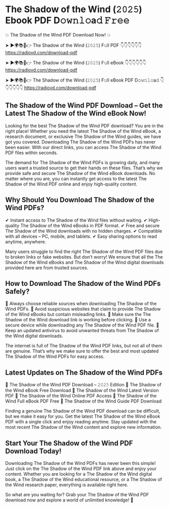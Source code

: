 # The Shadow of the Wind (𝟸𝟶𝟸𝟻) Ebook PDF D𝚘𝚠𝚗𝚕𝚘a𝚍 𝙵𝚛𝚎𝚎

💥 The Shadow of the Wind PDF Download Now! 💥

➤ ►🌍📚📱👉 The Shadow of the Wind (𝟸𝟶𝟸𝟻) F𝚞ll PDF 👇👇👇👇👇👇
https://radiovd.com/download-pdf

➤ ►🌍📚📱👉 The Shadow of the Wind (𝟸𝟶𝟸𝟻) F𝚞ll eBook 👇👇👇👇👇👇
https://radiovd.com/download-pdf

➤ ►🌍📚📱👉 The Shadow of the Wind (𝟸𝟶𝟸𝟻) F𝚞ll eBook PDF D𝚘𝚠𝚗𝚕𝚘a𝚍 👇👇👇👇👇👇
https://radiovd.com/download-pdf

## The Shadow of the Wind PDF Download – Get the Latest The Shadow of the Wind eBook Now!

Looking for the best The Shadow of the Wind PDF download? You are in the right place! Whether you need the latest The Shadow of the Wind eBook, a research document, or exclusive The Shadow of the Wind guides, we have got you covered. Downloading The Shadow of the Wind PDFs has never been easier. With our direct links, you can access The Shadow of the Wind PDF files within seconds.

The demand for The Shadow of the Wind PDFs is growing daily, and many users want a trusted source to get their hands on these files. That’s why we provide safe and secure The Shadow of the Wind eBook downloads. No matter where you are, you can instantly get access to the latest The Shadow of the Wind PDF online and enjoy high-quality content.

## Why Should You Download The Shadow of the Wind PDFs?

✔ Instant access to The Shadow of the Wind files without waiting.
✔ High-quality The Shadow of the Wind eBooks in PDF format.
✔ Free and secure The Shadow of the Wind downloads with no hidden charges.
✔ Compatible with all devices – PC, mobile, and tablets.
✔ Easy sharing options to read anytime, anywhere.

Many users struggle to find the right The Shadow of the Wind PDF files due to broken links or fake websites. But don’t worry! We ensure that all the The Shadow of the Wind eBooks and The Shadow of the Wind digital downloads provided here are from trusted sources.

## How to Download The Shadow of the Wind PDFs Safely?

📌 Always choose reliable sources when downloading The Shadow of the Wind PDFs.
📌 Avoid suspicious websites that claim to provide The Shadow of the Wind eBooks but contain misleading links.
📌 Make sure the The Shadow of the Wind download link is working before clicking.
📌 Use a secure device while downloading any The Shadow of the Wind PDF file.
📌 Keep an updated antivirus to avoid unwanted threats from The Shadow of the Wind digital downloads.

The internet is full of The Shadow of the Wind PDF links, but not all of them are genuine. That’s why we make sure to offer the best and most updated The Shadow of the Wind PDFs for easy access.

## Latest Updates on The Shadow of the Wind PDFs

🔹 The Shadow of the Wind PDF Download – 𝟸𝟶𝟸𝟻 Edition
🔹 The Shadow of the Wind eBook Free Download
🔹 The Shadow of the Wind Latest Version PDF
🔹 The Shadow of the Wind Online PDF Access
🔹 The Shadow of the Wind Full eBook PDF Free
🔹 The Shadow of the Wind Guide PDF Download

Finding a genuine The Shadow of the Wind PDF download can be difficult, but we make it easy for you. Get the latest The Shadow of the Wind eBook PDF with a single click and enjoy reading anytime. Stay updated with the most recent The Shadow of the Wind content and explore new information.

## Start Your The Shadow of the Wind PDF Download Today!

Downloading The Shadow of the Wind PDFs has never been this simple! Just click on the The Shadow of the Wind PDF link above and enjoy your content. Whether you are looking for a The Shadow of the Wind digital book, a The Shadow of the Wind educational resource, or a The Shadow of the Wind research paper, everything is available right here.

So what are you waiting for? Grab your The Shadow of the Wind PDF download now and explore a world of unlimited knowledge! 🚀